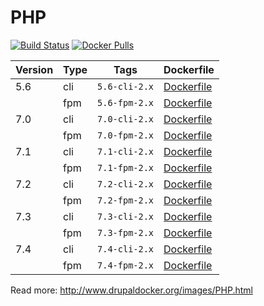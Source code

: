 PHP
=====================
[![Build Status](https://travis-ci.org/drupal-docker/php.svg?branch=master)](https://travis-ci.org/drupal-docker/php)
[![Docker Pulls](https://img.shields.io/docker/pulls/drupaldocker/php.svg?maxAge=2592000)](https://hub.docker.com/r/drupaldocker/php)

| Version | Type | Tags | Dockerfile |
| --- | --- | --- | --- |
| 5.6 | cli | `5.6-cli-2.x` | [Dockerfile](https://github.com/drupal-docker/php/blob/2.x/5.6/Dockerfile-cli) |
| | fpm | `5.6-fpm-2.x` | [Dockerfile](https://github.com/drupal-docker/php/blob/2.x/5.6/Dockerfile-fpm) |
| 7.0 | cli | `7.0-cli-2.x` | [Dockerfile](https://github.com/drupal-docker/php/blob/2.x/7.0/Dockerfile-cli) |
| | fpm | `7.0-fpm-2.x` | [Dockerfile](https://github.com/drupal-docker/php/blob/2.x/7.0/Dockerfile-fpm) |
| 7.1 | cli | `7.1-cli-2.x` | [Dockerfile](https://github.com/drupal-docker/php/blob/2.x/7.1/Dockerfile-cli) |
| | fpm | `7.1-fpm-2.x` | [Dockerfile](https://github.com/drupal-docker/php/blob/2.x/7.1/Dockerfile-fpm) |
| 7.2 | cli | `7.2-cli-2.x` | [Dockerfile](https://github.com/drupal-docker/php/blob/2.x/7.2/Dockerfile-cli) |
| | fpm | `7.2-fpm-2.x` | [Dockerfile](https://github.com/drupal-docker/php/blob/2.x/7.2/Dockerfile-fpm) |
| 7.3 | cli | `7.3-cli-2.x` | [Dockerfile](https://github.com/drupal-docker/php/blob/2.x/7.3/Dockerfile-cli) |
| | fpm | `7.3-fpm-2.x` | [Dockerfile](https://github.com/drupal-docker/php/blob/2.x/7.3/Dockerfile-fpm) |
| 7.4 | cli | `7.4-cli-2.x` | [Dockerfile](https://github.com/drupal-docker/php/blob/2.x/7.4/Dockerfile-cli) |
| | fpm | `7.4-fpm-2.x` | [Dockerfile](https://github.com/drupal-docker/php/blob/2.x/7.4/Dockerfile-fpm) |

Read more: http://www.drupaldocker.org/images/PHP.html
